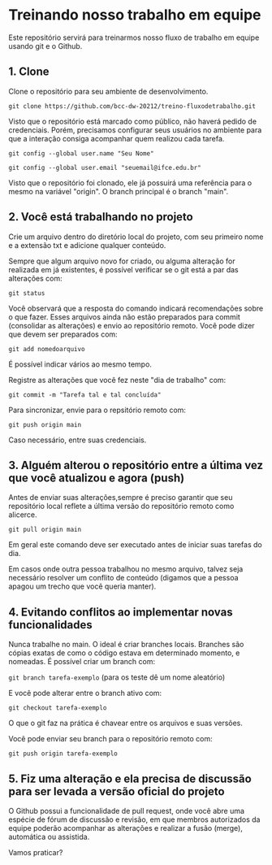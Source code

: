 # Treinando nosso trabalho em equipe

Este repositório servirá para treinarmos nosso fluxo de trabalho em equipe usando git e o Github.

## 1. Clone

Clone o repositório para seu ambiente de desenvolvimento.

`git clone https://github.com/bcc-dw-20212/treino-fluxodetrabalho.git`

Visto que o repositório está marcado como público, não haverá pedido de credenciais. Porém, precisamos configurar seus usuários no ambiente para que a interação consiga acompanhar quem realizou cada tarefa.

`git config --global user.name "Seu Nome"`

`git config --global user.email "seuemail@ifce.edu.br"`

Visto que o repositório foi clonado, ele já possuirá uma referência para o mesmo na variável "origin". O branch principal é o branch "main".

## 2. Você está trabalhando no projeto

Crie um arquivo dentro do diretório local do projeto, com seu primeiro nome e a extensão txt e adicione qualquer conteúdo.

Sempre que algum arquivo novo for criado, ou alguma alteração for realizada em já existentes, é possível verificar se o git está a par das alterações com:

`git status`

Você observará que a resposta do comando indicará recomendações sobre o que fazer. Esses arquivos ainda não estão preparados para commit (consolidar as alterações) e envio ao repositório remoto. Você pode dizer que devem ser preparados com:

`git add nomedoarquivo`

É possível indicar vários ao mesmo tempo.

Registre as alterações que você fez neste "dia de trabalho" com:

`git commit -m "Tarefa tal e tal concluída"`

Para sincronizar, envie para o repsitório remoto com:

`git push origin main`

Caso necessário, entre suas credenciais.

## 3. Alguém alterou o repositório entre a última vez que você atualizou e agora (push)

Antes de enviar suas alterações,sempre é preciso garantir que seu repositório local reflete a última versão do repositório remoto como alicerce.

`git pull origin main`

Em geral este comando deve ser executado antes de iniciar suas tarefas do dia.

Em casos onde outra pessoa trabalhou no mesmo arquivo, talvez seja necessário resolver um conflito de conteúdo (digamos que a pessoa apagou um trecho que você queria manter).

## 4. Evitando conflitos ao implementar novas funcionalidades

Nunca trabalhe no main. O ideal é criar branches locais. Branches são cópias exatas de como o código estava em determinado momento, e nomeadas. É possível criar um branch com:

`git branch tarefa-exemplo` (para os teste dê um nome aleatório)

E você pode alterar entre o branch ativo com:

`git checkout tarefa-exemplo`

O que o git faz na prática é chavear entre os arquivos e suas versões.

Você pode enviar seu branch para o repositório remoto com:

`git push origin tarefa-exemplo`

## 5. Fiz uma alteração e ela precisa de discussão para ser levada a versão oficial do projeto

O Github possui a funcionalidade de pull request, onde você abre uma espécie de fórum de discussão e revisão, em que membros autorizados da equipe poderão acompanhar as alterações e realizar a fusão (merge), automática ou assistida.

Vamos praticar?
